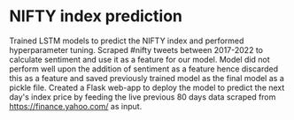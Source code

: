 # NIFTY index prediction
Trained LSTM models to predict the NIFTY index and performed hyperparameter tuning.
Scraped #nifty tweets between 2017-2022 to calculate sentiment and use it as a feature for our model.
Model did not perform well upon the addition of sentiment as a feature hence discarded this as a feature and saved previously trained model as the final model as a pickle file.
Created a Flask web-app to deploy the model to predict the next day's index price by feeding the live previous 80 days data scraped from https://finance.yahoo.com/ as input.

